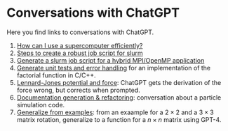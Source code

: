 # Conversations with ChatGPT

Here you find links to conversations with ChatGPT.

1. [How can I use a supercomputer efficiently?](https://chat.openai.com/share/7c3e4194-ee7f-4bf8-8a68-353c2fc37415)
1. [Steps to create a robust job script for slurm](https://chat.openai.com/share/ec63fb76-69d9-4639-a85f-e6a478d13a6a)
1. [Generate a slurm job script for a hybrid MPI/OpenMP application](https://chat.openai.com/share/299c77a3-c05a-4222-8f8f-4c56c5004612)
1. [Generate unit tests and error handling](https://chat.openai.com/share/c2244a7c-db02-4079-8085-5b5429b80bcf) for an
   implementation of the factorial function in C/C++.
1. [Lennard-Jones potential and force](https://chat.openai.com/share/5d9fb2f6-0d64-4a56-96b7-23db767c2bc1):
   ChatGPT gets the derivation of the force wrong, but corrects when prompted.
1. [Documentation generation & refactoring](https://chat.openai.com/share/cbc7b6cf-fd57-451d-a3e8-20134827de59):
   conversation about a particle simulation code.
1. [Generalize from examples](https://chat.openai.com/share/76085ca1-5750-4d3a-bff5-045aaea0b43d): from an exaample
   for a $2 \times 2$ and a $3 \times 3$ matrix rotation, generalize to a function for a $n \times n$ matrix using
   GPT-4.
